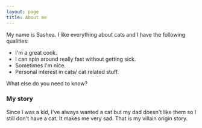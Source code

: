```yaml
---
layout: page
title: About me
---
```


My name is Sashea. I like everything about cats and I have the following qualities:

- I'm a great cook.
- I can spin around really fast without getting sick.
- Sometimes I'm nice.
- Personal interest in cats/ cat related stuff.


What else do you need to know?

### My story

Since I was a kid, I've always wanted a cat but my dad doesn't like them so I still don't have a cat. It makes me very sad. That is my villain origin story.
